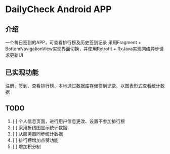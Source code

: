 # DailyCheck Android APP

## 介绍
一个每日签到的APP，可查看排行榜及历史签到记录
采用Fragment + BottomNavigationView实现界面切换，并使用Retrofit + RxJava实现网络异步请求更新UI

## 已实现功能
注册、签到、查看排行榜、本地通过数据库存储签到记录、以图表形式查看统计数据

## TODO
1. [ ] 个人信息页面，进行用户信息更改、设置不参加排行榜
2. [ ] 采用折线图显示统计数据
3. [ ] 从服务器同步统计数据
4. [ ] 排行榜增加点赞功能
5. [ ] 增加积分制